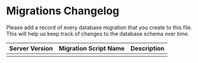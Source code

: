# Migrations Changelog

Please add a record of every database migration that you create to this file. This will help us keep track of changes to the database schema over time.

| Server Version | Migration Script Name | Description |
| -------------- | --------------------- | ----------- |
|                |                       |             |
